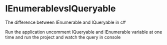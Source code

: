 # IEnumerablevsIQueryable
The difference between IEnumerable and IQueryable in c#

Run the application
uncomment IQueryable and IEnumerable variable at one time and run the project and watch the
query in console
